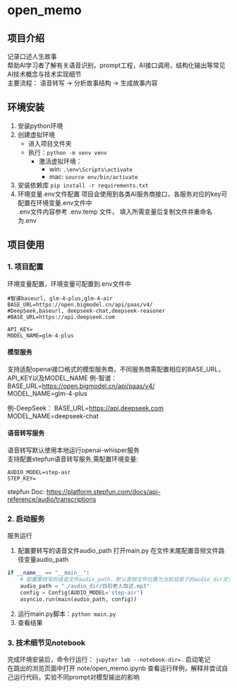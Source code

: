 # open_memo

## 项目介绍
记录口述人生故事   
帮助AI学习者了解有关语音识别，prompt工程，AI接口调用，结构化输出等常见AI技术概念与技术实现细节   
主要流程： 语音转写 -> 分析故事结构 -> 生成故事内容   


## 环境安装

1. 安装python环境
2. 创建虚拟环境
    - 进入项目文件夹
    - 执行：`python -m venv venv`
        - 激活虚拟环境：
            - win: `.\env\Scripts\activate`
            - mac: `source env/bin/activate`
3. 安装依赖库 `pip install -r requirements.txt`
4. 环境变量.env文件配置
   项目会使用到各类AI服务商接口，各服务对应的key可配置在环境变量.env文件中   
   .env文件内容参考 .env.temp 文件， 填入所需变量后复制文件并重命名为.env

## 项目使用

### 1. 项目配置

环境变量配置，环境变量可配置到.env文件中

```.env
#智谱baseurl, glm-4-plus,glm-4-air
BASE_URL=https://open.bigmodel.cn/api/paas/v4/
#DeepSeek,baseurl, deepseek-chat,deepseek-reasoner
#BASE_URL=https://api.deepseek.com

API_KEY=
MODEL_NAME=glm-4-plus
```

#### 模型服务

支持适配openai接口格式的模型服务商，不同服务商需配置相应的BASE_URL，API_KEY以及MODEL_NAME
例-智谱：
BASE_URL=https://open.bigmodel.cn/api/paas/v4/   
MODEL_NAME=glm-4-plus

例-DeepSeek：
BASE_URL=https://api.deepseek.com
MODEL_NAME=deepseek-chat

#### 语音转写服务

语音转写默认使用本地运行openai-whisper服务  
支持配置stepfun语音转写服务,需配置环境变量:

```.env
AUDIO_MODEL=step-asr   
STEP_KEY=
```

stepfun Doc: https://platform.stepfun.com/docs/api-reference/audio/transcriptions

### 2. 启动服务

服务运行

1. 配置要转写的语音文件audio_path
打开main.py 在文件末尾配置音频文件路径变量audio_path
```main.py
if __name__ == "__main__":
    # 配置要转写的语音文件audio_path，默认音频文件位置为当前目录下的audio_dir文件夹
    audio_path = "./audio_dir/白石老人自述.mp3"
    config = Config(AUDIO_MODEL='step-asr')
    asyncio.run(main(audio_path, config))
```
2. 运行main.py脚本：`python main.py`
3. 查看结果

### 3. 技术细节见notebook
完成环境安装后，命令行运行： `jupyter lab --notebook-dir=.` 启动笔记   
在跳出的浏览页面中打开 note/open_memo.ipynb 查看运行样例，解释并尝试自己运行代码，实验不同prompt对模型输出的影响




